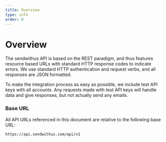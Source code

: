```yaml
---
title: Overview
type: info
order: 0
---
```


# Overview

The sendwithus API is based on the REST paradigm, and thus features resource based URLs with standard HTTP response codes to indicate errors.  We use standard HTTP authentication and request verbs, and all responses are JSON formatted.

To make the integration process as easy as possible, we include test API keys with all accounts.  Any requests made with test API keys will handle data and give responses, but not actually send any emails.

### Base URL

All API URLs referenced in this document are relative to the following base URL:

```
https://api.sendwithus.com/api/v1
```
